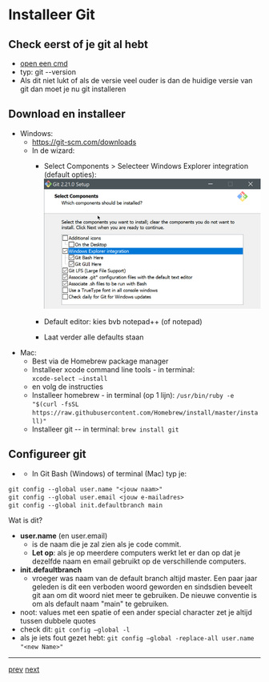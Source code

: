 # Installeer Git 

## Check eerst of je git al hebt
* [open een cmd](../999_allerlei/linux_en_dos_commandos.md) 
* typ: git --version 
* Als dit niet lukt of als de versie veel ouder is dan de huidige versie van git dan moet je nu git installeren 

## Download en installeer 
* Windows: 
  * https://git-scm.com/downloads 
  * In de wizard:
    * Select Components >  Selecteer Windows Explorer integration (default opties):  
    ![img.png](images/git_setup.png)
      
    * Default editor: kies bvb notepad++ (of notepad)
    * Laat verder alle defaults staan
* Mac: 
  * Best via de Homebrew package manager 
  * Installeer xcode command line tools - in terminal:    
    ```xcode-select –install```    
  * en volg de instructies 
  * Installeer homebrew - in terminal (op 1 lijn): 
    ```/usr/bin/ruby -e "$(curl -fsSL https://raw.githubusercontent.com/Homebrew/install/master/install)"```
  * Installeer git -- in terminal: 
    ```brew install git```
    
## Configureer git 
* * In Git Bash (Windows) of terminal (Mac) typ je:
```
git config --global user.name "<jouw naam>"
git config --global user.email <jouw e-mailadres>
git config --global init.defaultbranch main
```
Wat is dit? 
* **user.name** (en user.email) 
  * is de naam die je zal zien als je code commit.
  * **Let op**: als je op meerdere computers werkt let er dan op dat je dezelfde naam en email gebruikt op de verschillende computers.
* **init.defaultbranch** 
  * vroeger was naam van de default branch altijd master. Een paar jaar geleden is dit een verboden woord geworden en sindsdien beveelt git aan om dit woord niet meer te gebruiken. De nieuwe conventie is om als default naam "main" te gebruiken. 
* noot: values met een spatie of een ander special character zet je altijd tussen dubbele quotes
* check dit:
  ```git config –global -l```
* als je iets fout gezet hebt:
  ```git config –global -replace-all user.name "<new Name>"```



---
[prev](01_wat_is_git.md)
[next](03_git_bash.md)